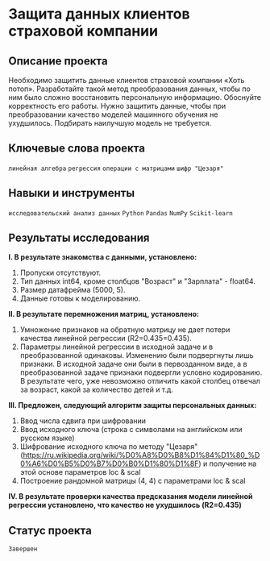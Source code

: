 # Защита данных клиентов страховой компании

## Описание проекта

Необходимо защитить данные клиентов страховой компании «Хоть потоп». Разработайте такой метод преобразования данных, чтобы по ним было сложно восстановить персональную информацию. Обоснуйте корректность его работы.
Нужно защитить данные, чтобы при преобразовании качество моделей машинного обучения не ухудшилось. Подбирать наилучшую модель не требуется.

## Ключевые слова проекта

`линейная алгебра` `регрессия` `операции с матрицами` `шифр "Цезаря"`

## Навыки и инструменты

`исследовательский анализ данных` `Python` `Pandas` `NumPy` `Scikit-learn`

## Результаты исследования

**I. В результате знакомства с данными, установлено:**

1. Пропуски отсутствуют.
2. Тип данных int64, кроме столбцов "Возраст" и "Зарплата" - float64.
3. Размер датафрейма (5000, 5).
4. Данные готовы к моделированию. 

**II. В результате перемножения матриц, установлено:**

1. Умножение признаков на обратную матрицу не дает потери качества линейной регрессии (R2=0.435=0.435).
2. Параметры линейной регрессии в исходной задаче и в преобразованной одинаковы. Изменению были подвергнуты лишь признаки. В исходной задаче они были в первозданном виде, а в преобразованной задаче признаки подвергли условно кодированию. В результате чего, уже невозможно отличить какой столбец отвечал за возраст, какой за количество детей и т.д.

**III. Предложен, следующий алгоритм защиты персональных данных:**

1. Ввод числа сдвига при шифровании
2. Ввод исходного ключа (строка с символами на английском или русском языке)
3. Шифрование исходного ключа по методу "Цезаря" (https://ru.wikipedia.org/wiki/%D0%A8%D0%B8%D1%84%D1%80_%D0%A6%D0%B5%D0%B7%D0%B0%D1%80%D1%8F) и получение на этой основе параметров loc & scal
4. Построение рандомной матрицы (4, 4) с параметрами loc & scal

**IV. В результате проверки качества предсказания модели линейной регрессии установлено, что качество не ухудшилось (R2=0.435)**

 
 ## Статус проекта
 `Завершен`
